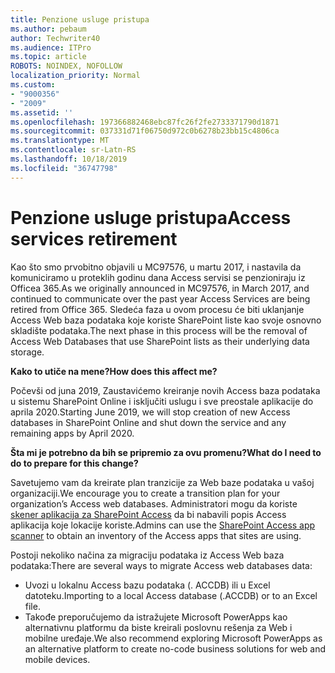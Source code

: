 ```yaml
---
title: Penzione usluge pristupa
ms.author: pebaum
author: Techwriter40
ms.audience: ITPro
ms.topic: article
ROBOTS: NOINDEX, NOFOLLOW
localization_priority: Normal
ms.custom:
- "9000356"
- "2009"
ms.assetid: ''
ms.openlocfilehash: 197366882468ebc87fc26f2fe2733371790d1871
ms.sourcegitcommit: 037331d71f06750d972c0b6278b23bb15c4806ca
ms.translationtype: MT
ms.contentlocale: sr-Latn-RS
ms.lasthandoff: 10/18/2019
ms.locfileid: "36747798"
---
```

# <a name="access-services-retirement"></a><span data-ttu-id="0fcef-102">Penzione usluge pristupa</span><span class="sxs-lookup"><span data-stu-id="0fcef-102">Access services retirement</span></span>

<span data-ttu-id="0fcef-103">Kao što smo prvobitno objavili u MC97576, u martu 2017, i nastavila da komuniciramo u proteklih godinu dana Access servisi se penzioniraju iz Officea 365.</span><span class="sxs-lookup"><span data-stu-id="0fcef-103">As we originally announced in MC97576, in March 2017, and continued to communicate over the past year Access Services are being retired from Office 365.</span></span> <span data-ttu-id="0fcef-104">Sledeća faza u ovom procesu će biti uklanjanje Access Web baza podataka koje koriste SharePoint liste kao svoje osnovno skladište podataka.</span><span class="sxs-lookup"><span data-stu-id="0fcef-104">The next phase in this process will be the removal of Access Web Databases that use SharePoint lists as their underlying data storage.</span></span>

<span data-ttu-id="0fcef-105">**Kako to utiče na mene?**</span><span class="sxs-lookup"><span data-stu-id="0fcef-105">**How does this affect me?**</span></span>

<span data-ttu-id="0fcef-106">Počevši od juna 2019, Zaustavićemo kreiranje novih Access baza podataka u sistemu SharePoint Online i isključiti uslugu i sve preostale aplikacije do aprila 2020.</span><span class="sxs-lookup"><span data-stu-id="0fcef-106">Starting June 2019, we will stop creation of new Access databases in SharePoint Online and shut down the service and any remaining apps by April 2020.</span></span>

<span data-ttu-id="0fcef-107">**Šta mi je potrebno da bih se pripremio za ovu promenu?**</span><span class="sxs-lookup"><span data-stu-id="0fcef-107">**What do I need to do to prepare for this change?**</span></span>

<span data-ttu-id="0fcef-108">Savetujemo vam da kreirate plan tranzicije za Web baze podataka u vašoj organizaciji.</span><span class="sxs-lookup"><span data-stu-id="0fcef-108">We encourage you to create a transition plan for your organization’s Access web databases.</span></span> <span data-ttu-id="0fcef-109">Administratori mogu da koriste [skener aplikacija za SharePoint Access](https://github.com/SharePoint/PnP-Tools/tree/master/Solutions/SharePoint.AccessApp.Scanner) da bi nabavili popis Access aplikacija koje lokacije koriste.</span><span class="sxs-lookup"><span data-stu-id="0fcef-109">Admins can use the [SharePoint Access app scanner](https://github.com/SharePoint/PnP-Tools/tree/master/Solutions/SharePoint.AccessApp.Scanner) to obtain an inventory of the Access apps that sites are using.</span></span>

<span data-ttu-id="0fcef-110">Postoji nekoliko načina za migraciju podataka iz Access Web baza podataka:</span><span class="sxs-lookup"><span data-stu-id="0fcef-110">There are several ways to migrate Access web databases data:</span></span>

- <span data-ttu-id="0fcef-111">Uvozi u lokalnu Access bazu podataka (. ACCDB) ili u Excel datoteku.</span><span class="sxs-lookup"><span data-stu-id="0fcef-111">Importing to a local Access database (.ACCDB) or to an Excel file.</span></span>
- <span data-ttu-id="0fcef-112">Takođe preporučujemo da istražujete Microsoft PowerApps kao alternativnu platformu da biste kreirali poslovnu rešenja za Web i mobilne uređaje.</span><span class="sxs-lookup"><span data-stu-id="0fcef-112">We also recommend exploring Microsoft PowerApps as an alternative platform to create no-code business solutions for web and mobile devices.</span></span>
